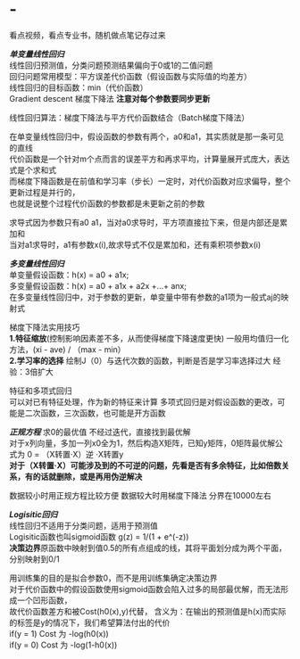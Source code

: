 # -
看点视频，看点专业书，随机做点笔记存过来

  
***单变量线性回归***  
线性回归预测值，分类问题预测结果偏向于0或1的二值问题  
回归问题常用模型：平方误差代价函数（假设函数与实际值的均差方）  
线性回归的目标函数：min（代价函数）  
Gradient descent 梯度下降法 **注意对每个参数要同步更新**  
  
线性回归算法：梯度下降法与平方代价函数结合（Batch梯度下降法）  
  
在单变量线性回归中，假设函数的参数有两个，a0和a1，其实质就是那一条可见的直线  
代价函数是一个针对m个点而言的误差平方和再求平均，计算量展开式庞大，表达式是个求和式  
而梯度下降函数是在前值和学习率（步长）一定时，对代价函数对应求偏导，整个更新过程是并行的，  
    也就是说整个过程代价函数的参数都是未更新之前的参数  
       
 求导式因为参数只有a0 a1，当对a0求导时，平方项直接拉下来，但是内部还是累加和  
                        当对a1求导时，a1有参数x(i),故求导式不仅是累加和，还有乘积项参数x(i)  
           
           
***多变量线性回归***  
单变量假设函数：h(x) = a0 + a1x;  
多变量假设函数：h(x) = a0 + a1x + a2x +...+ anx;  
在多变量线性回归中，对于参数的更新，单变量中带有参数的a1项为一般式aj的映射式  

梯度下降法实用技巧  
**1.特征缩放**(控制影响因素差不多，从而使得梯度下降速度更快)  一般用均值归一化方法，(xi - ave) / （max - min）  
**2.学习率的选择** 绘制J（0）与迭代次数的函数，判断是否是学习率选择过大  经验：3倍扩大  

特征和多项式回归  
可以对已有特征处理，作为新的特征来计算 多项式回归是对假设函数的更改，可能是二次函数，三次函数，也可能是开方函数  

***正规方程*** 求0的最优值  不经过迭代，直接找到最优解  
对于x列向量，多加一列x0全为1，然后构造X矩阵，已知y矩阵，0矩阵最优解公式为 0 = （X转置·X）逆 ·X转置y  
**对于（X转置·X）可能涉及到的不可逆的问题，先看是否有多余特征，比如倍数关系，有的话就删除，或是再用伪逆解决**  
  
数据较小时用正规方程比较方便 数据较大时用梯度下降法  分界在10000左右  
  
    
***Logisitic回归***  
线性回归不适用于分类问题，适用于预测值  
Logisitic函数也叫sigmoid函数 g(z) = 1/(1 + e^(-z))    
**决策边界**原函数中映射到值0.5的所有点组成的线，其将平面划分成为两个平面，分别映射到0/1  

用训练集的目的是拟合参数0，而不是用训练集确定决策边界    
对于代价函数中的假设函数使用sigmoid函数会陷入过多的局部最优解，而无法形成一个凹形函数，  
故代价函数差方和被Cost(h0(x),y)代替， 含义为：在输出的预测值是h(x)而实际的标签是y的情况下，我们希望算法付出的代价  
if(y = 1) Cost 为 -log(h0(x))  
if(y = 0) Cost 为 -log(1-h0(x))  
